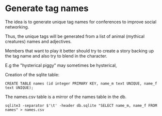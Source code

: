 Generate tag names
==================

The idea is to generate unique tag names for conferences to improve social networking.

Thus, the unique tags will be generated from a list of animal (mythical creatures) names and adjectives.

Members that want to play it better should try to create a story backing up the tag name and also try to blend in the character.

E.g the "hysterical piggy" may sometimes be hysterical,

Creation of the sqlite table:

```
CREATE TABLE names (id integer PRIMARY KEY, name_m text UNIQUE, name_f text UNIQUE);
```

The names.csv table is a mirror of the names table in the db.

```
sqlite3 -separator $'\t' -header db.sqlite "SELECT name_m, name_f FROM names" > names.csv
```
